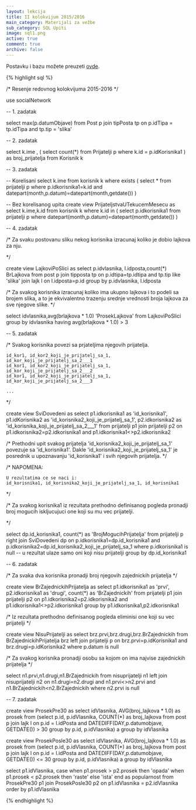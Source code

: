 ```yaml
---
layout: lekcija
title: II kolokvijum 2015/2016
main_category: Materijali za vežbe
sub_category: SQL Upiti
image: sql1.png
active: true
comment: true
archive: false
---
```


Postavku i bazu možete preuzeti [ovde](/assets/bp1/BP1_kolokvijumi_2015-2016.zip).

{% highlight sql %}

/*
	Resenje redovnog kolokvijuma 2015-2016
*/


use socialNetwork


-- 1. zadatak

select max(p.datumObjave)
from Post p join tipPosta tp on p.idTipa = tp.idTipa and tp.tip = 'slika'

-- 2. zadatak

select k.ime ,
	(
		select count(*)
		from Prijatelji p
		where k.id = p.idKorisnika1
	) as broj_prijatelja
from Korisnik k

-- 3. zadatak

-- Korelisani
select k.ime
from korisnik k
where exists
	(
		select *
		from prijatelji p
		where p.idkorisnika1=k.id
		and datepart(month,p.datum)=datepart(month,getdate())
	)

-- Bez korelisanog upita
 create view PrijateljstvaUTekucemMesecu as
 select k.ime,k.id
 from korisnik k
 where k.id in
 	(
			select p.idkorisnika1
			from prijatelji p
			where datepart(month,p.datum)=datepart(month,getdate())
		)




-- 4. zadatak

/*
	Za svaku postovanu sliku nekog korisnika izracunaj
	koliko je dobio lajkova za nju.

*/

create view LajkoviPoSlici as
select p.idvlasnika, l.idposta,count(*) BrLajkova
from post p join tipposta tp on p.idtipa=tp.idtipa and tp.tip like 'slika'
			join lajk l on l.idposta=p.id
group by p.idvlasnika, l.idposta


/*
	Za svakog korisnika izracunaj koliko ima ukupno lajkova i to podeli sa
	brojem slika, a to je ekvivalentno trazenju srednje vrednosti broja lajkova
	za sve njegove slike.
*/

select idvlasnika,avg(brlajkova * 1.0) 'ProsekLajkova'
from LajkoviPoSlici
group by idvlasnika
having avg(brlajkova * 1.0) > 3




-- 5. zadatak

/*
	Svakog korisnika povezi sa prjateljima njegovih prijatelja.

	id_kor1, id_kor2_koji_je_prijatelj_sa_1, id_kor_koji_je_prijatelj_sa_2___1
	id_kor1, id_kor2_koji_je_prijatelj_sa_1, id_kor_koji_je_prijatelj_sa_2___2
	id_kor1, id_kor2_koji_je_prijatelj_sa_1, id_kor_koji_je_prijatelj_sa_2___3

	...

*/


create view SviDovedeni as
select p1.idkorisnika1 as 'id_korisnika1',
	p1.idKorisnika2 as 'id_korisnika2_koji_je_prijatelj_sa_1',
	p2.idkorisnika2 as 'id_korisnika_koji_je_prijatelj_sa_2___1'
from prijatelji p1 join prijatelji p2
on p1.idkorisnika2=p2.idkorisnika1 and p1.idkorisnika1<>p2.idkorisnika2

/*
	Prethodni upit svakog prijatelja 'id_korisnika2_koji_je_prijatelj_sa_1'
	povezuje sa 'id_korisnika1'. Dakle 'id_korisnika2_koji_je_prijatelj_sa_1' je
	posrednik u upoznavanju 'id_korisnika1' i svih njegovih prijatelja.
*/

/*
	NAPOMENA:

	U rezultatima ce se naci i:
	id_korisnika1, id_korisnika2_koji_je_prijatelj_sa_1, id_korisnika1
*/

/*
	Za svakog korisnika1 iz rezultata prethodno definisanog pogleda pronadji
	broj mogucih iskljucujuci one koji su mu vec prijatelji.

*/

select dp.id_korisnika1, count(*) as 'BrojMogucihPrijatelja'
from prijatelji p right join SviDovedeni dp
	on p.idkorisnika1=dp.id_korisnika1
	and p.idkorisnika2=dp.id_korisnika2_koji_je_prijatelj_sa_1
where p.idkorisnika1 is null -- u rezultat ulaze samo oni koji nisu prijatelji
group by dp.id_korisnika1




-- 6. zadatak

/*
	Za svaka dva korisnika pronadji broj njegovih zajednickih prijatelja
*/

create view BrZajednickihPrijatelja as
select p1.idkorisnika1 as 'prvi',
	p2.idkorisnika1 as 'drugi', count(*) as 'BrZajednickih'
from prijatelji p1 join prijatelji p2
	on p1.idkorisnika2=p2.idkorisnika2 and p1.idkorisnika1<>p2.idkorisnika1
group by p1.idkorisnika1,p2.idkorisnika1

/*
	Iz rezultata prethodno definisanog pogleda eliminisi
	one koji su vec prijatelji
*/

create view NisuPrijatelji as
select brz.prvi,brz.drugi,brz.BrZajednickih
from BrZajednickihPrijatelja brz left join prijatelji p
	on brz.prvi=p.idKorisnika1 and brz.drugi=p.idKorisnika2
where p.datum is null


/*
	Za svakog korisnika pronadji osobu sa kojom on ima
	najvise zajednickih prijatelja
*/

select n1.prvi,n1.drugi,n1.BrZajednickih
from nisuprijatelji n1 left join nisuprijatelji n2
	on n1.drugi=n2.drugi and n1.prvi<>n2.prvi
		and n1.BrZajednickih<n2.BrZajednickih
where n2.prvi is null

 -- 7. zadatak

 create view ProsekPre30 as
 select idVlasnika, AVG(broj_lajkova * 1.0) as prosek
 from
 (select p.id, p.idVlasnika, COUNT(*) as broj_lajkova
 from post p join lajk l on p.id = l.idPosta
	and DATEDIFF(DAY,p.datumobjave, GETDATE()) > 30
 group by p.id, p.idVlasnika) a
 group by idVlasnika


 create view ProsekPosle30 as
 select idVlasnika, AVG(broj_lajkova * 1.0) as prosek
 from
 (select p.id, p.idVlasnika, COUNT(*) as broj_lajkova
 from post p join lajk l on p.id = l.idPosta
	and DATEDIFF(DAY,p.datumobjave, GETDATE()) <= 30
 group by p.id, p.idVlasnika) a
 group by idVlasnika



 select p1.idVlasnika, case
					   when p1.prosek > p2.prosek then 'opada'
					   when p1.prosek < p2.prosek then 'raste'
					   else 'ista'
					   end as popularnost
 from ProsekPre30 p1 join ProsekPosle30 p2 on p1.idVlasnika = p2.idVlasnika
 order by p1.idVlasnika


{% endhighlight %}
